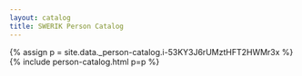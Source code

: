 ```yaml
---
layout: catalog
title: SWERIK Person Catalog
---
```

{% assign p = site.data._person-catalog.i-53KY3J6rUMztHFT2HWMr3x %}
{% include person-catalog.html p=p %}

